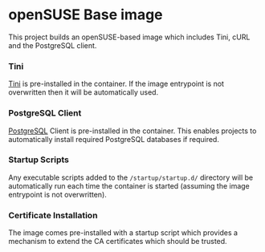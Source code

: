 # openSUSE Base image

This project builds an openSUSE-based image which includes Tini, cURL and the PostgreSQL client.

### Tini
[Tini](https://github.com/krallin/tini) is pre-installed in the container.  If the image entrypoint is not overwritten then it will be automatically used.

### PostgreSQL Client
[PostgreSQL](https://wiki.postgresql.org/wiki/Main_Page) Client is pre-installed in the container. This enables projects to automatically install required PostgreSQL databases if required.

### Startup Scripts
Any executable scripts added to the `/startup/startup.d/` directory will be automatically run each time the container is started (assuming the image entrypoint is not overwritten).

### Certificate Installation
The image comes pre-installed with a startup script which provides a mechanism to extend the CA certificates which should be trusted.
